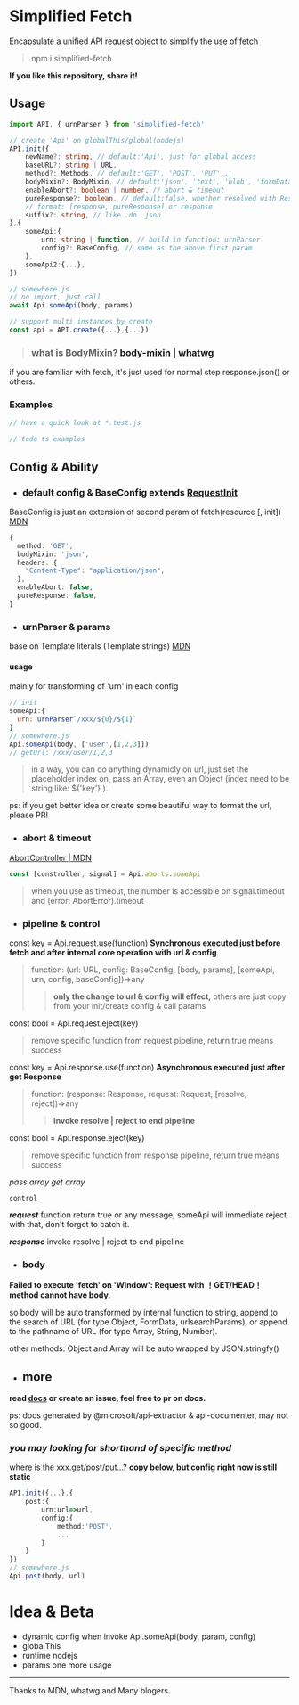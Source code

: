 # Simplified Fetch

Encapsulate a unified API request object to simplify the use of [fetch](https://developer.mozilla.org/en-US/docs/Web/API/Fetch_API)

> npm i simplified-fetch

__If you like this repository, share it!__

## Usage

```ts
import API, { urnParser } from 'simplified-fetch'

// create 'Api' on globalThis/global(nodejs)
API.init({
    newName?: string, // default:'Api', just for global access
    baseURL?: string | URL,
    method?: Methods, // default:'GET', 'POST', 'PUT'...
    bodyMixin?: BodyMixin, // default:'json', 'text', 'blob', 'formData', 'arrayBuffer'
    enableAbort?: boolean | number, // abort & timeout
    pureResponse?: boolean, // default:false, whether resolved with Response.clone()
    // format: [response, pureResponse] or response
    suffix?: string, // like .do .json
},{
    someApi:{
        urn: string | function, // build in function: urnParser
        config?: BaseConfig, // same as the above first param
    },
    someApi2:{...},
})

// somewhere.js
// no import, just call
await Api.someApi(body, params)
```
```ts
// support multi instances by create
const api = API.create({...},{...})
```

>### what is BodyMixin? [body-mixin | whatwg](https://fetch.spec.whatwg.org/#body-mixin)

if you are familiar with fetch, it's just used for normal step response.json() or others.

### Examples

```js
// have a quick look at *.test.js

// todo ts examples
```

## Config & Ability

- ### default config & BaseConfig extends [RequestInit](https://fetch.spec.whatwg.org/#requestinit)
BaseConfig is just an extension of second param of fetch(resource [, init]) [MDN](https://developer.mozilla.org/en-US/docs/Web/API/WindowOrWorkerGlobalScope/fetch)
```ts
{
  method: 'GET',
  bodyMixin: 'json',
  headers: {
    "Content-Type": "application/json",
  },
  enableAbort: false,
  pureResponse: false,
}
```

- ### urnParser & params
base on Template literals (Template strings) [MDN](https://developer.mozilla.org/en-US/docs/Web/JavaScript/Reference/Template_literals)
#### usage
mainly for transforming of 'urn' in each config
```js
// init
someApi:{
  urn: urnParser`/xxx/${0}/${1}`
}
// somewhere.js
Api.someApi(body, ['user',[1,2,3]])
// getUrl: /xxx/user/1,2,3
```
>in a way, you can do anything dynamicly on url, just set the placeholder index on, pass an Array, even an Object (index need to be string like: ${'key'} ).

ps: if you get better idea or create some beautiful way to format the url, please PR!

- ### abort & timeout
[AbortController | MDN](https://developer.mozilla.org/en-US/docs/Web/API/AbortController)

```ts
const [constroller, signal] = Api.aborts.someApi
```
>when you use as timeout, the number is accessible on signal.timeout and (error: AbortError).timeout

- ### pipeline & control
const key = Api.request.use(function)
__Synchronous executed just before fetch and after internal core operation with url & config__
>function: (url: URL, config: BaseConfig, [body, params], [someApi, urn, config, baseConfig])=>any
>>__only the change to url & config will effect,__ others are just copy from your init/create config & call params

const bool = Api.request.eject(key)
>remove specific function from request pipeline, return true means success

const key = Api.response.use(function)
__Asynchronous executed just after get Response__
>function: (response: Response, request: Request, [resolve, reject])=>any
>>__invoke resolve | reject to end pipeline__

const bool = Api.response.eject(key)
>remove specific function from response pipeline, return true means success

_pass array get array_

`control`

___request___
function return true or any message, someApi will immediate reject with that, don't forget to catch it.

___response___
invoke resolve | reject to end pipeline

- ### body
__Failed to execute 'fetch' on 'Window': Request with ！GET/HEAD！ method cannot have body.__

so body will be auto transformed by internal function to string, append to the search of URL (for type Object, FormData, urlsearchParams), or append to the pathname of URL (for type Array, String, Number).

other methods: Object and Array will be auto wrapped by JSON.stringfy()


- ## more
__read [docs](https://benno-wu.github.io/SimplifiedFetch/) or create an issue, feel free to pr on docs.__

ps: docs generated by @microsoft/api-extractor & api-documenter, may not so good.

### _you may looking for shorthand of specific method_

where is the xxx.get/post/put...?
__copy below, but config right now is still static__
```ts
API.init({...},{
    post:{
        urn:url=>url,
        config:{
            method:'POST',
            ...
        }
    }
})
// somewhere.js
Api.post(body, url)
```

# Idea & Beta

- dynamic config when invoke Api.someApi(body, param, config)
- globalThis
- runtime nodejs
- params one more usage

---
Thanks to MDN, whatwg and Many blogers.
